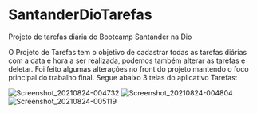 # SantanderDioTarefas
Projeto de tarefas diária do Bootcamp Santander na Dio

O Projeto de Tarefas tem o objetivo de cadastrar todas as tarefas diárias com a data e hora a ser realizada, podemos também alterar as tarefas e deletar.
Foi feito algumas alterações no front do projeto mantendo o foco principal do trabalho final.
Segue abaixo 3 telas do aplicativo Tarefas:

![Screenshot_20210824-004732](https://user-images.githubusercontent.com/83781626/130555151-fa1f459c-01fe-454d-bdbb-7fb55c8a2af7.png)
![Screenshot_20210824-004804](https://user-images.githubusercontent.com/83781626/130555173-433190fd-cbaa-438e-a7c2-447122bd853c.png)
![Screenshot_20210824-005119](https://user-images.githubusercontent.com/83781626/130555182-c69528b7-4480-4f84-aec8-49c30ad2e9c5.png)



